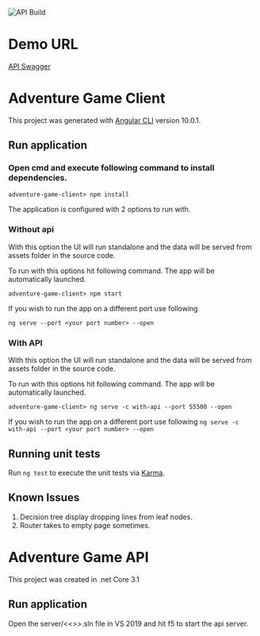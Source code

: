 ![API Build](https://github.com/ShivendraKu/choose-your-adventure/workflows/Build%20and%20deploy%20ASP.Net%20Core%20app%20to%20Azure%20Web%20App%20-%20shivendra-cyo-api/badge.svg)

# Demo URL
[API Swagger](https://shivendra-cyo-api.azurewebsites.net/swagger)


# Adventure Game Client

This project was generated with [Angular CLI](https://github.com/angular/angular-cli) version 10.0.1.

## Run application

### Open cmd and execute following command to install dependencies. 
`adventure-game-client> npm install`

The application is configured with 2 options to run with. 
### Without api
With this option the UI will run standalone and the data will be served from assets folder in the source code.

To run with this options hit following command. The app will be automatically launched.

`adventure-game-client> npm start`

If you wish to run the app on a different port use following

`ng serve --port <your port number> --open`

### With API
With this option the UI will run standalone and the data will be served from assets folder in the source code.

To run with this options hit following command. The app will be automatically launched.

`adventure-game-client> ng serve -c with-api --port 55500 --open`

If you wish to run the app on a different port use following
`ng serve -c with-api --port <your port number> --open`

## Running unit tests

Run `ng test` to execute the unit tests via [Karma](https://karma-runner.github.io).


## Known Issues
1. Decision tree display dropping lines from leaf nodes. 
2. Router takes to empty page sometimes. 


# Adventure Game API

This project was created in .net Core 3.1

## Run application

Open the server/<<>>.sln file in VS 2019 and hit f5 to start the api server. 